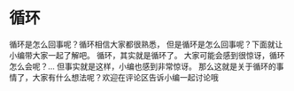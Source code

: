 # 循环

循环是怎么回事呢？循环相信大家都很熟悉， 但是循环是怎么回事呢？下面就让小编带大家一起了解吧。 循环，其实就是循环了。 大家可能会感到很惊讶，循环怎么会呢？... 但事实就是这样，小编也感到非常惊讶。 那么这就是关于循环的事情了，大家有什么想法呢？欢迎在评论区告诉小编一起讨论哦